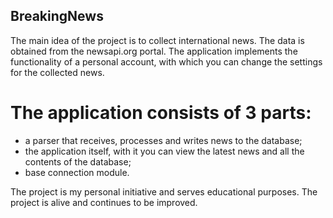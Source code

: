 ## BreakingNews
The main idea of the project is to collect international news.
The data is obtained from the newsapi.org portal. The application implements the functionality of a personal account,
with which you can change the settings for the collected news.

# The application consists of 3 parts:
- a parser that receives, processes and writes news to the database;
- the application itself, with it you can view the latest news and all the contents of the database;
- base connection module.

The project is my personal initiative and serves educational purposes.
The project is alive and continues to be improved.
